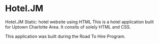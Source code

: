 # Hotel.JM
Hotel.JM
Static: hotel website using HTML 
This is a hotel application built for Uptown Charlotte Area. It consits of solely HTML and CSS.

This application was built during the Road To Hire Program.
